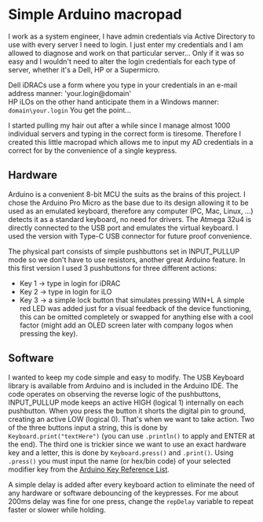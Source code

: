 # Simple Arduino macropad 

I work as a system engineer, I have admin credentials via Active Directory to use with every server I need to login. I just enter my credentials and I am allowed to diagnose and work on that particular server... Only if it was so easy and I wouldn't need to alter the login credentials for each type of server, whether it's a Dell, HP or a Supermicro.

Dell iDRACs use a form where you type in your credentials in an e-mail address manner: 'your.login@domain'  
HP iLOs on the other hand anticipate them in a Windows manner: `domain\your.login`
You get the point...

I started pulling my hair out after a while since I manage almost 1000 individual servers and typing in the correct form is tiresome. Therefore I created this little macropad which allows me to input my AD credentials in a correct for by the convenience of a single keypress.

## Hardware ##

Arduino is a convenient 8-bit MCU the suits as the brains of this project. I chose the Arduino Pro Micro as the base due to its design allowing it to be used as an emulated keyboard, therefore any computer (PC, Mac, Linux, ...) detects it as a standard keyboard, no need for drivers. The Atmega 32u4 is directly connected to the USB port and emulates the virtual keyboard. I used the version with Type-C USB connector for future proof convenience.

The physical part consists of simple pushbuttons set in INPUT_PULLUP mode so we don't have to use resistors, another great Arduino feature. In this first version I used 3 pushbuttons for three different actions:
- Key 1 -> type in login for iDRAC
- Key 2 -> type in login for iLO
- Key 3 -> a simple lock button that simulates pressing WIN+L
A simple red LED was added just for a visual feedback of the device functioning, this can be omitted completely or swapped for anything else with a cool factor (might add an OLED screen later with company logos when pressing the key).

## Software ##

I wanted to keep my code simple and easy to modify. The USB Keyboard library is available from Arduino and is included in the Arduino IDE. The code operates on observing the reverse logic of the pushbuttons, INPUT_PULLUP mode keeps an active HIGH (logical 1) internally on each pushbutton. When you press the button it shorts the digital pin to ground, creating an active LOW (logical 0). That's when we want to take action. Two of the three buttons input a string, this is done by `Keyboard.print("textHere")` (you can use `.println()` to apply and ENTER at the end). The third one is trickier since we want to use an exact hardware key and a letter, this is done by `Keyboard.press()` and `.print()`. Using `.press()` you must input the name (or hex/bin code) of your selected modifier key from the [Arduino Key Reference List](https://www.arduino.cc/reference/en/language/functions/usb/keyboard/keyboardmodifiers/).

A simple delay is added after every keyboard action to eliminate the need of any hardware or software debouncing of the keypresses. For me about 200ms delay was fine for one press, change the `repDelay` variable to repeat faster or slower while holding. 
